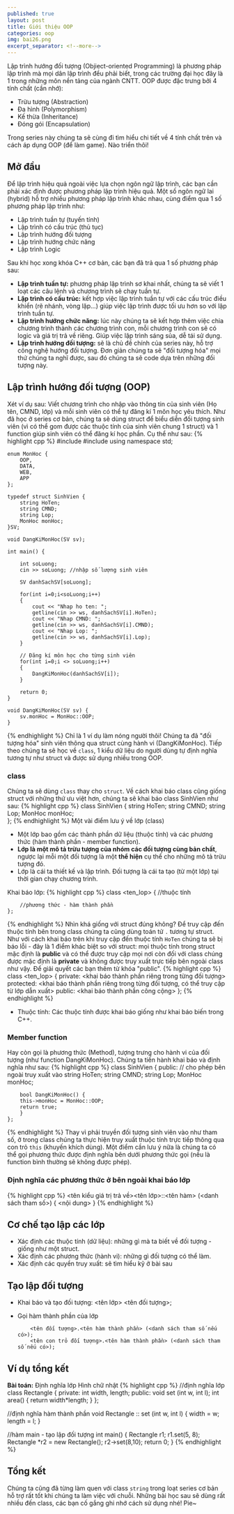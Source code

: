 ```yaml
---
published: true
layout: post
title: Giới thiệu OOP
categories: oop
img: bai26.png
excerpt_separator: <!--more-->
---
```

Lập trình hướng đối tượng (Objiect-oriented Programming) là phương pháp lập trình mà mọi dân lập trình đều phải biết, trong các trường đại học đây là 1 trong những môn nền tảng của ngành CNTT. OOP được đặc trưng bởi 4 tính chất (cần nhớ):
- Trừu tượng (Abstraction)
- Đa hình (Polymorphism)
- Kế thừa (Inheritance)
- Đóng gói (Encapsulation)

Trong series này chúng ta sẽ cùng đi tìm hiểu chi tiết về 4 tính chất trên và cách áp dụng OOP (để làm game). Nào triển thôi!
## Mở đầu
Để lập trình hiệu quả ngoài việc lựa chọn ngôn ngữ lập trình, các bạn cần phải xác định được phương pháp lập trình hiệu quả. Một số ngôn ngữ lai (hybrid) hỗ trợ nhiều phương pháp lập trình khác nhau, cùng điểm qua 1 số phương pháp lập trình như:
- Lập trình tuần tự (tuyến tính)
- Lập trình có cấu trúc (thủ tục)
- Lập trình hướng đối tượng
- Lập trình hướng chức năng
- Lập trình Logic

Sau khi học xong khóa C++ cơ bản, các bạn đã trả qua 1 số phương pháp sau:
- **Lập trình tuần tự:** phương pháp lập trình sơ khai nhất, chúng ta sẽ viết 1 loạt các câu lệnh và chương trình sẽ chạy tuần tự.
- **Lập trình có cấu trúc:** kết hợp việc lập trình tuần tự với các cấu trúc điều khiển (rẽ nhánh, vòng lặp...) giúp việc lập trình được tối ưu hơn so với lập trình tuần tự.
- **Lập trình hướng chức năng:** lúc này chúng ta sẽ kết hợp thêm việc chia chương trình thành các chương trình con, mỗi chương trình con sẽ có logic và giá trị trả về riêng. Giúp việc lập trình sáng sủa, dễ tái sử dụng.
- **Lập trình hướng đối tượng:** sẽ là chủ đề chính của series này, hỗ trợ công nghệ hướng đối tượng. Đơn giản chúng ta sẽ "đối tượng hóa" mọi thứ chúng ta nghĩ được, sau đó chúng ta sẽ code dựa trên những đối tượng này.

## Lập trình hướng đối tượng (OOP)
Xét ví dụ sau: Viết chương trình cho nhập vào thông tin của sinh viên (Họ tên, CMND, lớp) và mỗi sinh viên có thể tự đăng kí 1 môn học yêu thích.
Như đã học ở series cơ bản, chúng ta sẽ dùng struct để biểu diễn đối tượng sinh viên (vì có thể gom được các thuộc tính của sinh viên chung 1 struct) và 1 function giúp sinh viên có thể đăng kí học phần. Cụ thể như sau:
{% highlight cpp %}
    #include <iostream>
    #include <string>
    using namespace std;
     
    enum MonHoc {
    	OOP,
    	DATA,
    	WEB,
    	APP
    };
     
    typedef struct SinhVien {
    	string HoTen;
    	string CMND;
    	string Lop;
  		MonHoc monHoc;
    }SV;
     
    void DangKiMonHoc(SV sv);
     
    int main() {
     
    	int soLuong;
    	cin >> soLuong; //nhập số lượng sinh viên
     
    	SV danhSachSV[soLuong];
     
    	for(int i=0;i<soLuong;i++)
    	{
    		cout << "Nhap ho ten: ";
    		getline(cin >> ws, danhSachSV[i].HoTen);
    		cout << "Nhap CMND: ";
    		getline(cin >> ws, danhSachSV[i].CMND);
    		cout << "Nhap Lop: ";
    		getline(cin >> ws, danhSachSV[i].Lop);
    	}
     
    	// Đăng kí môn học cho từng sinh viên
    	for(int i=0;i <> soLuong;i++)
    	{
    		DangKiMonHoc(danhSachSV[i]);
    	}
     
    	return 0;
    }
     
    void DangKiMonHoc(SV sv) {
    	sv.monHoc = MonHoc::OOP;
    }
{% endhighlight %}
Chỉ là 1 ví dụ làm nóng người thôi! Chúng ta đã "đối tượng hóa" sinh viên thông qua struct cùng hành vi (DangKiMonHoc). Tiếp theo chúng ta sẽ học về ``class``, 1 kiểu dữ liệu do người dùng tự định nghĩa tương tự như struct và được sử dụng nhiều trong OOP.
### class
Chúng ta sẽ dùng ``class`` thay cho ``struct``. Về cách khai báo class cũng giống struct với những thứ ưu việt hơn, chúng ta sẽ khai báo class SinhVien như sau:
{% highlight cpp %}
	class SinhVien {
    	string HoTen;
    	string CMND;
    	string Lop;
  		MonHoc monHoc;  		
  	};
{% endhighlight %}
Một vài điểm lưu ý về lớp (class)
- Một lớp bao gồm các thành phần dữ liệu (thuộc tính) và các phương thức (hàm thành phần - member function).
- **Lớp là một mô tả trừu tượng của nhóm các đối tượng cùng bản chất**, ngược lại mỗi một đối tượng là một **thể hiện** cụ thể cho những mô tả trừu tượng đó.
- Lớp là cái ta thiết kế và lập trình. Đối tượng là cái ta tạo (từ một lớp) tại thời gian chạy chương trình.
  
Khai báo lớp:
{% highlight cpp %}
	class <ten_lop>
  	{
    		//thuộc tính
  		
 		//phương thức - hàm thành phần
  	};
{% endhighlight %}
Nhìn khá giống với struct đúng không? Để truy cập đến thuộc tính bên trong class chúng ta cũng dùng toán tử ``.`` tương tự struct. Như với cách khai báo trên khi truy cập đến thuộc tính ``HoTen`` chúng ta sẽ bị báo lỗi - đây là 1 điểm khác biệt so với struct: mọi thuộc tính trong struct mặc định là **public** và có thể được truy cập mọi nơi còn đối với class chúng được mặc định là **private** và không được truy xuất trực tiếp bên ngoài class như vậy. Để giải quyết các bạn thêm từ khóa "public".
{% highlight cpp %}
	class <ten_lop>
  	{
    	private:
  		<khai báo thành phần riêng trong từng đối tượng>
        protected:
            <khai báo thành phần riêng trong từng đối tượng, có thể truy cập từ lớp dẫn xuất>
        public:
             <khai báo thành phần công cộng>
  	};
{% endhighlight %}
- Thuộc tính: Các thuộc tính được khai báo giống như khai báo biến trong C++.
               
### Member function
Hay còn gọi là phương thức (Method), tượng trưng cho hành vi của đối tượng (như function DangKiMonHoc). Chúng ta tiến hành khai báo và định nghĩa như sau:
{% highlight cpp %}
	class SinhVien {
  		public: // cho phép bên ngoài truy xuất vào
    	string HoTen;
    	string CMND;
    	string Lop;
  		MonHoc monHoc;  		
  		
  		bool DangKiMonHoc() {
    	this->monHoc = MonHoc::OOP;
    	return true;
    	}
  	};
{% endhighlight %}
Thay vì phải truyền đối tượng sinh viên vào như tham số, ở trong class chúng ta thực hiện truy xuất thuộc tính trực tiếp thông qua con trỏ ``this`` (khuyến khích dùng). Một điểm cần lưu ý nữa là chúng ta có thể gọi phương thức được định nghĩa bên dưới phương thức gọi (nếu là function bình thường sẽ không được phép).
### Định nghĩa các phương thức ở bên ngoài khai báo lớp
{% highlight cpp %}
	<tên kiểu giá trị trả về><tên lớp>::<tên hàm> (<danh sách tham số>)
      {
      	<nội dung>
      }
{% endhighlight %}
## Cơ chế tạo lập các lớp
- Xác định các thuộc tính (dữ liệu): những gì mà ta biết về đối tượng - giống như một struct.
- Xác định các phương thức (hành vi): những gì đối tượng có thể làm.
- Xác định các quyền truy xuất: sẽ tìm hiểu kỹ ở bài sau
          
## Tạo lập đối tượng
- Khai báo và tạo đối tượng: <tên lớp> <tên đối tượng>;
- Gọi hàm thành phần của lớp

          <tên đối tượng>.<tên hàm thành phần> (<danh sách tham số nếu có>);
          <tên con trỏ đối tượng>.<tên hàm thành phần> (<danh sách tham số nếu có>);  
## Ví dụ tổng kết
**Bài toán:** Định nghĩa lớp Hình chữ nhật
{% highlight cpp %}
//định nghĩa lớp
class Rectangle
{
private:
 int width, length;
public:
 void set (int w, int l);
 int area() { return width*length; }
};
            
//định nghĩa hàm thành phần
void Rectangle :: set (int w, int l)
{
width = w;
length = l;
}

//hàm main - tạo lập đối tượng
int main()
{
 Rectangle r1;
 r1.set(5, 8);
 Rectangle *r2 = new Rectangle();
 r2->set(8,10);
 return 0;
}
{% endhighlight %}
## Tổng kết
Chúng ta cũng đã từng làm quen với class ``string`` trong loạt series cơ bản hỗ trợ rất tốt khi chúng ta làm việc với chuỗi. Những bài học sau sẽ dùng rất nhiều đến class, các bạn cố gắng ghi nhớ cách sử dụng nhé! Pie~
